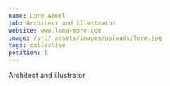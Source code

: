 ```yaml
---
name: Lore Ameel
job: Architect and illustrator
website: www.lama-more.com
image: /src/_assets/images/uploads/lore.jpg
tags: collective
position: 1
---
```

Architect and illustrator